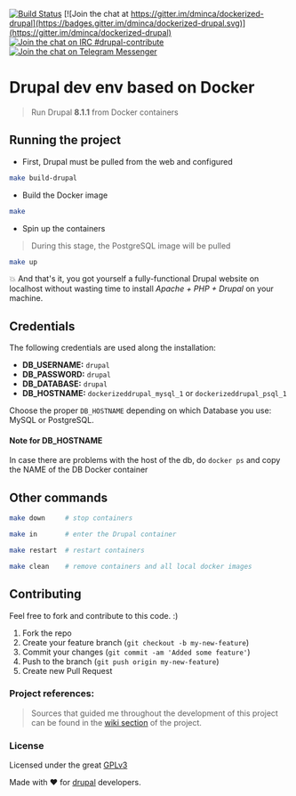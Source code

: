 [![Build Status](https://travis-ci.org/dminca/dockerized-drupal.svg?branch=master)](https://travis-ci.org/dminca/dockerized-drupal) [![Join the chat at https://gitter.im/dminca/dockerized-drupal](https://badges.gitter.im/dminca/dockerized-drupal.svg)](https://gitter.im/dminca/dockerized-drupal) [![Join the chat on IRC #drupal-contribute](https://img.shields.io/badge/chat-IRC-3ec8ac.svg)](irc://irc.freenode.net/drupal-contribute) [![Join the chat on Telegram Messenger](https://img.shields.io/badge/chat-Telegram-1E95D3.svg)](https://telegram.me/dminca)
# Drupal dev env based on Docker
> Run Drupal **8.1.1** from Docker containers

## Running the project

* First, Drupal must be pulled from the web and configured
```bash
make build-drupal
```
* Build the Docker image
```bash
make
```

* Spin up the containers
> During this stage, the PostgreSQL image will be pulled
```bash
make up
```
:boom: And that's it, you got yourself a fully-functional Drupal website on
localhost without wasting time to install _Apache + PHP + Drupal_ on your machine.

## Credentials
The following credentials are used along the installation:
* **DB_USERNAME:** `drupal`
* **DB_PASSWORD:** `drupal`
* **DB_DATABASE:** `drupal`
* **DB_HOSTNAME:** `dockerizeddrupal_mysql_1` or `dockerizeddrupal_psql_1`

Choose the proper `DB_HOSTNAME` depending on which Database you use: MySQL or PostgreSQL.

#### Note for DB_HOSTNAME
In case there are problems with the host of the db, do `docker ps` and copy the NAME of
the DB Docker container

## Other commands
```bash
make down     # stop containers

make in       # enter the Drupal container

make restart  # restart containers

make clean    # remove containers and all local docker images
```

## Contributing
Feel free to fork and contribute to this code. :)

1. Fork the repo
2. Create your feature branch (`git checkout -b my-new-feature`)
3. Commit your changes (`git commit -am 'Added some feature'`)
4. Push to the branch (`git push origin my-new-feature`)
5. Create new Pull Request

### Project references:
> Sources that guided me throughout the development of this project can be found in the [wiki section][1] of the project.

### License
Licensed under the great [GPLv3](http://choosealicense.com/licenses/gpl-3.0/)

Made with :heart: for [drupal][2] developers.


[1]: https://github.com/dminca/dockerized-drupal/wiki/References
[2]: https://www.drupal.org/